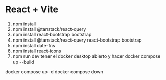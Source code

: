 # React + Vite

1. npm install
2. npm install @tanstack/react-query
3. npm install react-bootstrap bootstrap
4. npm install @tanstack/react-query react-bootstrap bootstrap
5. npm install date-fns
6. npm install react-icons
7. npm run dev 
tener el docker desktop abierto y
hacer docker compose up --build

docker compose up -d
docker compose down
